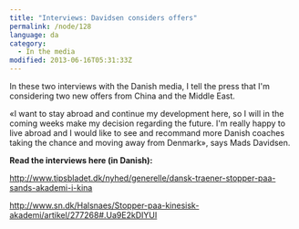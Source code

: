```yaml
---
title: "Interviews: Davidsen considers offers"
permalink: /node/128
language: da
category:
  - In the media
modified: 2013-06-16T05:31:33Z
---
```


In these two interviews with the Danish media, I tell the press that I'm considering two new offers from China and the Middle East.

«I want to stay abroad and continue my development here, so I will in the coming weeks make my decision regarding the future. I'm really happy to live abroad and I would like to see and recommand more Danish coaches taking the chance and moving away from Denmark», says Mads Davidsen.

**Read the interviews here (in Danish):**

<http://www.tipsbladet.dk/nyhed/generelle/dansk-traener-stopper-paa-sands-akademi-i-kina>

<http://www.sn.dk/Halsnaes/Stopper-paa-kinesisk-akademi/artikel/277268#.Ua9E2kDIYUI>
